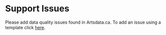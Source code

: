 Support Issues
==============
Please add data quality issues found in Artsdata.ca. To add an issue using a template click [here](https://github.com/artsdata-stewards/support-issues/issues/new?labels=data+quality&template=bug_report.md).
